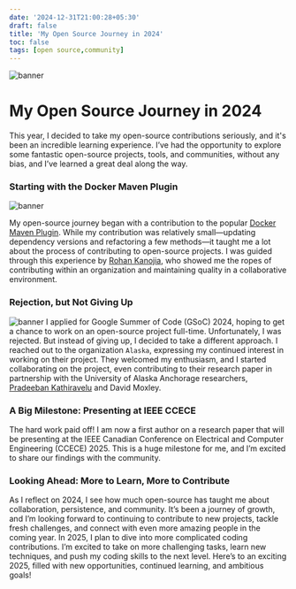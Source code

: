 ```yaml
---
date: '2024-12-31T21:00:28+05:30'
draft: false
title: 'My Open Source Journey in 2024'
toc: false
tags: [open source,community]
---
```


![banner](https://images.pexels.com/photos/2041638/pexels-photo-2041638.jpeg?auto=compress&cs=tinysrgb&w=1260&h=750&dpr=1)
# My Open Source Journey in 2024

This year, I decided to take my open-source contributions seriously, and it's been an incredible learning experience. I’ve had the opportunity to explore some fantastic open-source projects, tools, and communities, without any bias, and I’ve learned a great deal along the way.

### Starting with the Docker Maven Plugin
![banner](https://images.pexels.com/photos/1250452/pexels-photo-1250452.jpeg?auto=compress&cs=tinysrgb&w=1260&h=750&dpr=1)

My open-source journey began with a contribution to the popular [Docker Maven Plugin](https://github.com/fabric8io/docker-maven-plugin). While my contribution was relatively small—updating dependency versions and refactoring a few methods—it taught me a lot about the process of contributing to open-source projects. I was guided through this experience by [Rohan Kanojia](https://github.com/rohanKanojia), who showed me the ropes of contributing within an organization and maintaining quality in a collaborative environment.

### Rejection, but Not Giving Up
![banner](https://images.pexels.com/photos/8386683/pexels-photo-8386683.jpeg?auto=compress&cs=tinysrgb&w=1260&h=750&dpr=1)
I applied for Google Summer of Code (GSoC) 2024, hoping to get a chance to work on an open-source project full-time. Unfortunately, I was rejected. But instead of giving up, I decided to take a different approach. I reached out to the organization `Alaska`, expressing my continued interest in working on their project. They welcomed my enthusiasm, and I started collaborating on the project, even contributing to their research paper in partnership with the University of Alaska Anchorage researchers, [Pradeeban Kathiravelu](https://github.com/pradeeban) and David Moxley.

### A Big Milestone: Presenting at IEEE CCECE

The hard work paid off! I am now a first author on a research paper that will be presenting at the IEEE Canadian Conference on Electrical and Computer Engineering (CCECE) 2025. This is a huge milestone for me, and I’m excited to share our findings with the community.


### Looking Ahead: More to Learn, More to Contribute 
As I reflect on 2024, I see how much open-source has taught me about collaboration, persistence, and community. It’s been a journey of growth, and I’m looking forward to continuing to contribute to new projects, tackle fresh challenges, and connect with even more amazing people in the coming year. 
In 2025, I plan to dive into more complicated coding contributions. I’m excited to take on more challenging tasks, learn new techniques, and push my coding skills to the next level. Here’s to an exciting 2025, filled with new opportunities, continued learning, and ambitious goals!
